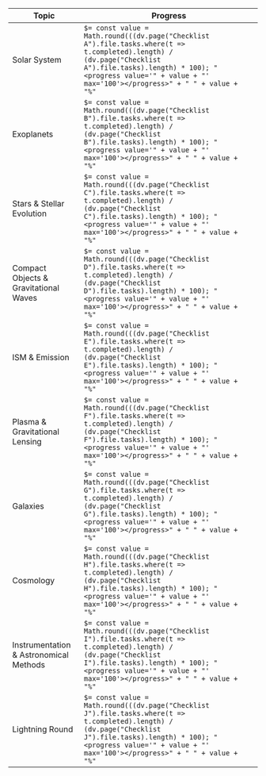 
| Topic                                  | Progress                                                                                                                                                                                                                            |
| -------------------------------------- | ----------------------------------------------------------------------------------------------------------------------------------------------------------------------------------------------------------------------------------- |
| Solar System                           | `$= const value = Math.round(((dv.page("Checklist A").file.tasks.where(t => t.completed).length) / (dv.page("Checklist A").file.tasks).length) * 100); "<progress value='" + value + "' max='100'></progress>" + " " + value + "%"` |
| Exoplanets                             | `$= const value = Math.round(((dv.page("Checklist B").file.tasks.where(t => t.completed).length) / (dv.page("Checklist B").file.tasks).length) * 100); "<progress value='" + value + "' max='100'></progress>" + " " + value + "%"` |
| Stars & Stellar Evolution              | `$= const value = Math.round(((dv.page("Checklist C").file.tasks.where(t => t.completed).length) / (dv.page("Checklist C").file.tasks).length) * 100); "<progress value='" + value + "' max='100'></progress>" + " " + value + "%"` |
| Compact Objects & Gravitational Waves  | `$= const value = Math.round(((dv.page("Checklist D").file.tasks.where(t => t.completed).length) / (dv.page("Checklist D").file.tasks).length) * 100); "<progress value='" + value + "' max='100'></progress>" + " " + value + "%"` |
| ISM & Emission                         | `$= const value = Math.round(((dv.page("Checklist E").file.tasks.where(t => t.completed).length) / (dv.page("Checklist E").file.tasks).length) * 100); "<progress value='" + value + "' max='100'></progress>" + " " + value + "%"` |
| Plasma & Gravitational Lensing         | `$= const value = Math.round(((dv.page("Checklist F").file.tasks.where(t => t.completed).length) / (dv.page("Checklist F").file.tasks).length) * 100); "<progress value='" + value + "' max='100'></progress>" + " " + value + "%"` |
| Galaxies                               | `$= const value = Math.round(((dv.page("Checklist G").file.tasks.where(t => t.completed).length) / (dv.page("Checklist G").file.tasks).length) * 100); "<progress value='" + value + "' max='100'></progress>" + " " + value + "%"` |
| Cosmology                              | `$= const value = Math.round(((dv.page("Checklist H").file.tasks.where(t => t.completed).length) / (dv.page("Checklist H").file.tasks).length) * 100); "<progress value='" + value + "' max='100'></progress>" + " " + value + "%"` |
| Instrumentation & Astronomical Methods | `$= const value = Math.round(((dv.page("Checklist I").file.tasks.where(t => t.completed).length) / (dv.page("Checklist I").file.tasks).length) * 100); "<progress value='" + value + "' max='100'></progress>" + " " + value + "%"` |
| Lightning Round                        | `$= const value = Math.round(((dv.page("Checklist J").file.tasks.where(t => t.completed).length) / (dv.page("Checklist J").file.tasks).length) * 100); "<progress value='" + value + "' max='100'></progress>" + " " + value + "%"` |



